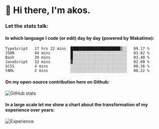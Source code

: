 # 👋 Hi there, I'm akos. 


### Let the stats talk:


#### In which language I code (or edit) day by day (powered by Wakatime): 

<!--START_SECTION:waka-->

```text
TypeScript   17 hrs 22 mins  ██████████████████████▒░░   89.17 %
JSON         44 mins         █░░░░░░░░░░░░░░░░░░░░░░░░   03.82 %
Bash         39 mins         █░░░░░░░░░░░░░░░░░░░░░░░░   03.40 %
JavaScript   32 mins         ▓░░░░░░░░░░░░░░░░░░░░░░░░   02.80 %
SCSS         4 mins          ░░░░░░░░░░░░░░░░░░░░░░░░░   00.36 %
YAML         2 mins          ░░░░░░░░░░░░░░░░░░░░░░░░░   00.22 %
```

<!--END_SECTION:waka-->

#### On my open-source contribution here on Github:
 
![GitHub stats](https://github-readme-stats.vercel.app/api?username=akosbalasko)

#### In a large scale let me show a chart about the transformation of my experience over years:   

![Experience](https://cr-skills-chart-widget.azurewebsites.net/api/api?username=akosbalasko)
